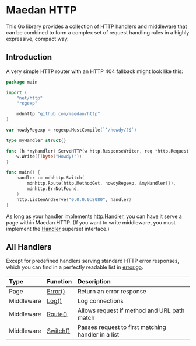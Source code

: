# Maedan HTTP

This Go library provides a collection of HTTP handlers and middleware that can be combined to form a complex set of request handling rules in a highly expressive, compact way.

## Introduction

A very simple HTTP router with an HTTP 404 fallback might look like this:

```go
package main

import (
	"net/http"
	"regexp"

	mdnhttp "github.com/maedan/http"
)

var howdyRegexp = regexp.MustCompile(`^/howdy/?$`)

type myHandler struct{}

func (h *myHandler) ServeHTTP(w http.ResponseWriter, req *http.Request) {
	w.Write([]byte("Howdy!"))
}

func main() {
	handler := mdnhttp.Switch(
		mdnhttp.Route(http.MethodGet, howdyRegexp, &myHandler{}),
		mdnhttp.ErrNotFound,
	)
	http.ListenAndServe("0.0.0.0:8080", handler)
}
```

As long as your handler implements [http.Handler](https://golang.org/pkg/net/http/#Handler), you can have it serve a page within Maedan HTTP. (If you want to write middleware, you must implement the [Handler](./http.go) superset interface.)

## All Handlers

Except for predefined handlers serving standard HTTP error responses, which you can find in a perfectly readable list in [error.go](./error.go).

| Type | Function | Description |
|:-----|:---------|:------------|
| Page | [Error()](./error.go) | Return an error response |
| Middleware | [Log()](./log.go) | Log connections |
| Middleware | [Route()](./route.go) | Allows request if method and URL path match |
| Middleware | [Switch()](./switch.go) | Passes request to first matching handler in a list |
